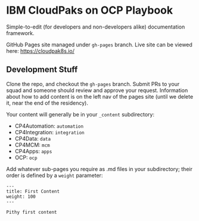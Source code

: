 # IBM CloudPaks on OCP Playbook

Simple-to-edit (for developers and non-developers alike) documentation framework.

GitHub Pages site managed under `gh-pages` branch.  Live site can be viewed here:  https://cloudpak8s.io/

## Development Stuff

Clone the repo, and checkout the `gh-pages` branch.  Submit PRs to your squad and someone should review and approve your request.  Information about how to add content is on the left nav of the pages site (until we delete it, near the end of the residency).

Your content will generally be in your `_content` subdirectory:

   - CP4Automation: `automation`
   - CP4Integration: `integration`
   - CP4Data: `data`
   - CP4MCM: `mcm`
   - CP4Apps: `apps`
   - OCP: `ocp`

Add whatever sub-pages you require as .md files in your subdirectory; their order is defined by a `weight` parameter:
```
---
title: First Content
weight: 100
---

Pithy first content
```
